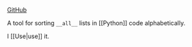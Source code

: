 [GitHub](https://github.com/aio-libs/sort-all)

A tool for sorting `__all__` lists in [[Python]] code alphabetically.

I [[Use|use]] it.
